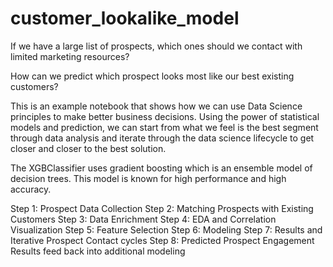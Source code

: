 # customer_lookalike_model

If we have a large list of prospects, which ones should we contact with limited marketing resources?

How can we predict which prospect looks most like our best existing customers?

This is an example notebook that shows how we can use Data Science principles to make better business decisions. Using the power of statistical models and prediction, we can start from what we feel is the best segment through data analysis and iterate through the data science lifecycle to get closer and closer to the best solution.

The XGBClassifier uses gradient boosting which is an ensemble model of decision trees.  This model is known for high performance and high accuracy.

Step 1: Prospect Data Collection
Step 2: Matching Prospects with Existing Customers
Step 3: Data Enrichment
Step 4: EDA and Correlation Visualization
Step 5: Feature Selection
Step 6: Modeling
Step 7: Results and Iterative Prospect Contact cycles
Step 8: Predicted Prospect Engagement Results feed back into additional modeling
